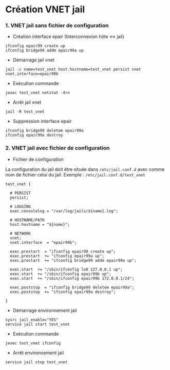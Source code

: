 Création VNET jail
===

### 1. VNET jail sans fichier de configuration
- Création interface epair (Interconnexion hôte <-> jail)
```shell
ifconfig epair99 create up
ifconfig bridge99 addm epair99a up
```

- Démarrage jail vnet
```shell
jail -c name=test_vnet host.hostname=test_vnet persist vnet vnet.interface=epair99b
```

- Exécution commande
```shell
jexec test_vnet netstat -4rn
```

- Arrêt jail vnet
```shell
jail -R test_vnet
```

- Suppression interface epair
```shell
ifconfig bridge99 deletem epair99a
ifconfig epair99a destroy
```

### 2. VNET jail avec fichier de configuration

- Fichier de configuration

La configuration du jail doit être située dans `/etc/jail.conf.d` avec comme nom de fichier celui du jail.
Exemple : `/etc/jail.conf.d/test_vnet`

```shell
test_vnet {

  # PERSIST
  persist;

  # LOGGING
  exec.consolelog = "/var/log/jails/${name}.log";

  # HOSTNAME/PATH
  host.hostname = "${name}";

  # NETWORK
  vnet;
  vnet.interface  = "epair99b";

  exec.prestart  = "ifconfig epair99 create up";
  exec.prestart  += "ifconfig epair99a up";
  exec.prestart  += "ifconfig bridge99 addm epair99a up";

  exec.start  += "/sbin/ifconfig lo0 127.0.0.1 up";
  exec.start  += "/sbin/ifconfig epair99b up";
  exec.start  += "/sbin/ifconfig epair99b 172.0.0.1/24";

  exec.poststop  = "ifconfig bridge99 deletem epair99a";
  exec.poststop  += "ifconfig epair99a destroy";

}
```

- Démarrage environnement jail
```shell
sysrc jail_enable="YES"
service jail start test_vnet
```

- Exécution commande
```shell
jexec test_vnet ifconfig
```

- Arrêt environnement jail
```shell
service jail stop test_vnet
```
